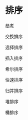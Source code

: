 # 排序

[参考](https://www.cnblogs.com/onepixel/p/7674659.html)

交换排序 

选择排序 

插入排序 

希尔排序 

快速排序

 归并排序 

堆排序 

桶排序

